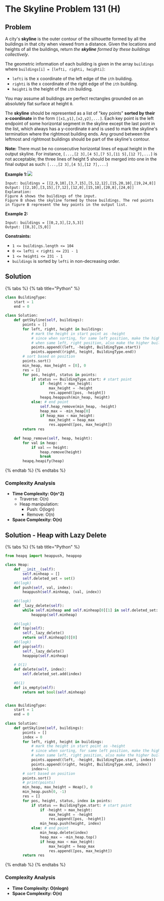 # The Skyline Problem 131 (H)

## Problem

A city's **skyline** is the outer contour of the silhouette formed by all the buildings in that city when viewed from a distance. Given the locations and heights of all the buildings, return _the **skyline** formed by these buildings collectively_.

The geometric information of each building is given in the array `buildings` where `buildings[i] = [lefti, righti, heighti]`:

* `lefti` is the x coordinate of the left edge of the `ith` building.
* `righti` is the x coordinate of the right edge of the `ith` building.
* `heighti` is the height of the `ith` building.

You may assume all buildings are perfect rectangles grounded on an absolutely flat surface at height `0`.

The **skyline** should be represented as a list of "key points" **sorted by their x-coordinate** in the form `[[x1,y1],[x2,y2],...]`. Each key point is the left endpoint of some horizontal segment in the skyline except the last point in the list, which always has a y-coordinate `0` and is used to mark the skyline's termination where the rightmost building ends. Any ground between the leftmost and rightmost buildings should be part of the skyline's contour.

**Note:** There must be no consecutive horizontal lines of equal height in the output skyline. For instance, `[...,[2 3],[4 5],[7 5],[11 5],[12 7],...]` is not acceptable; the three lines of height 5 should be merged into one in the final output as such: `[...,[2 3],[4 5],[12 7],...]`

**Example 1:**![](https://assets.leetcode.com/uploads/2020/12/01/merged.jpg)

```
Input: buildings = [[2,9,10],[3,7,15],[5,12,12],[15,20,10],[19,24,8]]
Output: [[2,10],[3,15],[7,12],[12,0],[15,10],[20,8],[24,0]]
Explanation:
Figure A shows the buildings of the input.
Figure B shows the skyline formed by those buildings. The red points in figure B represent the key points in the output list.
```

**Example 2:**

```
Input: buildings = [[0,2,3],[2,5,3]]
Output: [[0,3],[5,0]]
```

**Constraints:**

* `1 <= buildings.length <= 104`
* `0 <= lefti < righti <= 231 - 1`
* `1 <= heighti <= 231 - 1`
* `buildings` is sorted by `lefti` in non-decreasing order.

## Solution&#x20;

{% tabs %}
{% tab title="Python" %}
```python
class BuildingType:
    start = 1
    end = 0
    
class Solution:
    def getSkyline(self, buildings):
        points = []
        for left, right, height in buildings:
            # mark the height in start point as -height
            # since when sorting, for same left position, make the higher building in the front
            # when same left, right position, also make the higher building in the front (since if the higher one need to popped, should pop first)
            points.append((left, -height, BuildingType.start))
            points.append((right, height, BuildingType.end))
        # sort based on position
        points.sort()
        min_heap, max_height = [0], 0
        res = []
        for pos, height, status in points:
            if status == BuildingType.start: # start point
                if -height > max_height:
                    max_height = -height
                    res.append([pos, -height])
                heapq.heappush(min_heap, height)
            else: # end point
                self.heap_remove(min_heap, -height)
                heap_max = -min_heap[0]
                if heap_max < max_height:
                    max_height = heap_max
                    res.append([pos, max_height])
        return res
    
    def heap_remove(self, heap, height):
        for val in heap:
            if val == height:
                heap.remove(height)
                break
        heapq.heapify(heap)
```
{% endtab %}
{% endtabs %}

### Complexity Analysis

* **Time Complexity: O(n^2)**
  * Traverse: O(n)
  * Heap manipulation:&#x20;
    * Push: O(logn)
    * Remove: O(n)
* **Space Complexity: O(n)**



## Solution - Heap with Lazy Delete

{% tabs %}
{% tab title="Python" %}
```python
from heapq import heappush, heappop

class Heap:
    def __init__(self):
        self.minheap = []
        self.deleted_set = set()
    #O(logk)
    def push(self, val, index):
        heappush(self.minheap, (val, index))
    
    #O(logk)
    def _lazy_delete(self):
        while self.minheap and self.minheap[0][1] in self.deleted_set:
            heappop(self.minheap)
    
    #O(logk)
    def top(self):
        self._lazy_delete()
        return self.minheap[0][0]
    #O(logk)
    def pop(self):
        self._lazy_delete()
        heappop(self.minheap)
    
    # O(1)
    def delete(self, index):
        self.deleted_set.add(index)
    
    #O(1)
    def is_empty(self):
        return not bool(self.minheap)


class BuildingType:
    start = 1
    end = 0
    
class Solution:
    def getSkyline(self, buildings):
        points = []
        index = 0
        for left, right, height in buildings:
            # mark the height in start point as -height
            # since when sorting, for same left position, make the higher building in the front
            # when same left, right position, also make the higher building in the front (since if the higher one need to popped, should pop first)
            points.append((left, -height, BuildingType.start, index))
            points.append((right, height, BuildingType.end, index))
            index+=1
        # sort based on position
        points.sort()
        # print(points)
        min_heap, max_height = Heap(), 0
        min_heap.push(0, -1)
        res = []
        for pos, height, status, index in points:
            if status == BuildingType.start: # start point
                if -height > max_height:
                    max_height = -height
                    res.append([pos, -height])
                min_heap.push(height, index)
            else: # end point
                min_heap.delete(index)
                heap_max = -min_heap.top()
                if heap_max < max_height:
                    max_height = heap_max
                    res.append([pos, max_height])
        return res
```
{% endtab %}
{% endtabs %}

### Complexity Analysis

* **Time Complexity: O(nlogn)**
* **Space Complexity: O(n)**
